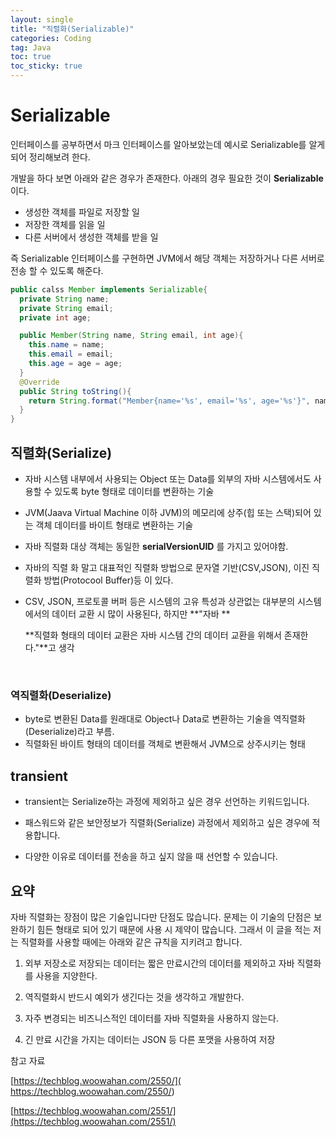 ```yaml
---
layout: single
title: "직렬화(Serializable)"
categories: Coding
tag: Java
toc: true
toc_sticky: true
---
```




# Serializable 

인터페이스를 공부하면서 마크 인터페이스를 알아보았는데 예시로 Serializable를 알게되어 정리해보려 한다.

개발을 하다 보면 아래와 같은 경우가 존재한다.  아래의 경우 필요한 것이 **Serializable** 이다.

- 생성한 객체를 파일로 저장할 일
- 저장한 객체를 읽을 일
- 다른 서버에서 생성한 객체를 받을 일

 즉 Serializable 인터페이스를 구현하면 JVM에서 해당 객체는 저장하거나 다른 서버로 전송 할 수 있도록 해준다.

```java
public calss Member implements Serializable{
  private String name;
  private String email;
  private int age;

  public Member(String name, String email, int age){
    this.name = name;
    this.email = email;
    this.age = age = age;
  }
  @Override
  public String toString(){
    return String.format("Member{name='%s', email='%s', age='%s'}", name,email)
  }
}
```



## 직렬화(Serialize)

- 자바 시스템 내부에서 사용되는 Object 또는 Data를 외부의 자바 시스템에서도 사용할 수 있도록 byte 형태로 데이터를 변환하는 기술 

- JVM(Jaava Virtual Machine 이하 JVM)의 메모리에 상주(힙 또는 스택)되어 있는 객체 데이터를 바이트 형태로 변환하는 기술

- 자바 직렬화 대상 객체는 동일한 **serialVersionUID** 를 가지고 있어야함.

- 자바의 직렬 화 말고 대표적인 직렬화 방법으로 문자열 기반(CSV,JSON), 이진 직렬화 방법(Protocool Buffer)등 이 있다.

- CSV, JSON, 프로토콜 버퍼 등은 시스템의 고유 특성과 상관없는 대부분의 시스템에서의 데이터 교환 시 많이 사용된다, 하지만 **"자바 **

  **직렬화 형태의 데이터 교환은 자바 시스템 간의 데이터 교환을 위해서 존재한다."**고 생각

​	



### 역직렬화(Deserialize)

- byte로 변환된 Data를 원래대로 Object나 Data로 변환하는 기술을 역직렬화(Deserialize)라고 부름.
- 직렬화된 바이트 형태의 데이터를 객체로 변환해서 JVM으로 상주시키는 형태



## transient

- transient는 Serialize하는 과정에 제외하고 싶은 경우 선언하는 키워드입니다.

- 패스워드와 같은 보안정보가 직렬화(Serialize) 과정에서 제외하고 싶은 경우에 적용합니다.

- 다양한 이유로 데이터를 전송을 하고 싶지 않을 때 선언할 수 있습니다.

  

## 요약

자바 직렬화는 장점이 많은 기술입니다만 단점도 많습니다.
문제는 이 기술의 단점은 보완하기 힘든 형태로 되어 있기 때문에 사용 시 제약이 많습니다. 그래서 이 글을 적는 저는 직렬화를 사용할 때에는 아래와 같은 규칙을 지키려고 합니다.

1. 외부 저장소로 저장되는 데이터는 짧은 만료시간의 데이터를 제외하고 자바 직렬화를 사용을 지양한다.

2. 역직렬화시 반드시 예외가 생긴다는 것을 생각하고 개발한다.

3. 자주 변경되는 비즈니스적인 데이터를 자바 직렬화을 사용하지 않는다.

4. 긴 만료 시간을 가지는 데이터는 JSON 등 다른 포맷을 사용하여 저장

   

참고 자료

 [https://techblog.woowahan.com/2550/]( https://techblog.woowahan.com/2550/)

 [https://techblog.woowahan.com/2551/](https://techblog.woowahan.com/2551/)